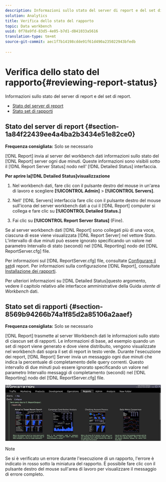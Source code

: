 ```yaml
---
description: Informazioni sullo stato del server di report e del set di report.
solution: Analytics
title: Verifica dello stato del rapporto
topic: Data workbench
uuid: 0f78a9fd-83d5-4e05-b7d1-d841033a5616
translation-type: tm+mt
source-git-commit: aec1f7b14198cdde91f61d490a235022943bfedb

---
```



# Verifica dello stato del rapporto{#reviewing-report-status}

Informazioni sullo stato del server di report e del set di report.

* [Stato del server di report](../../../home/c-rpt-oview/c-admin-rpt/c-rev-rpt-st.md#section-1a84f22439ee4a4ba2b3434e51e82ce0)
* [Stato set di rapporti](../../../home/c-rpt-oview/c-admin-rpt/c-rev-rpt-st.md#section-8569b94266b74a1f85d2a85106a2aaef)

## Stato del server di report {#section-1a84f22439ee4a4ba2b3434e51e82ce0}

**Frequenza consigliata:** Solo se necessario

[!DNL Report] invia al server del workbench dati informazioni sullo stato del [!DNL Report] server ogni due minuti. Queste informazioni sono visibili sotto il [!DNL Report Server Status] nodo nell&#39; [!DNL Detailed Status] interfaccia.

**Per aprire la[!DNL Detailed Status]visualizzazione**

1. Nel workbench dati, fare clic con il pulsante destro del mouse in un&#39;area di lavoro e scegliere **[!UICONTROL Admin]** > **[!UICONTROL Servers]**.

1. Nell&#39; [!DNL Servers] interfaccia fare clic con il pulsante destro del mouse sull&#39;icona del server workbench dati a cui il [!DNL Report] computer si collega e fare clic su **[!UICONTROL Detailed Status.]**

1. Fai clic su **[!UICONTROL Report Server Status]** (Fine).

Se al server workbench dati [!DNL Report] sono collegati più di una voce, ciascuna di esse viene visualizzata [!DNL Report Server] nel vettore Stato. L’intervallo di due minuti può essere ignorato specificando un valore nel parametro Intervallo di stato (secondi) nel [!DNL Reporting] nodo del [!DNL ReportServer.cfg] file.

Per informazioni sul [!DNL ReportServer.cfg] file, consultate [Configurare il set](../../../home/c-rpt-oview/c-work-rpt-sets/t-create-rpt-set/t-config-rpt-set/t-config-rpt-set.md#task-cfb2fd0c28bc48c2acdd582fe0d670d0)di report. Per informazioni sulla configurazione [!DNL Report], consultate [Installazione dei rapporti](../../../home/c-rpt-oview/c-inst-rpt/c-inst-rpt.md#concept-3b8696a5b7f04ebfaafec7ff55890d91).

Per ulteriori informazioni su [!DNL Detailed Status]questo argomento, vedere il capitolo relativo alle interfacce amministrative della Guida *utente di Workbench* dati.

## Stato set di rapporti {#section-8569b94266b74a1f85d2a85106a2aaef}

**Frequenza consigliata:** Solo se necessario

[!DNL Report] trasmette al server Workbench dati le informazioni sullo stato di ciascun set di rapporti. Le informazioni di base, ad esempio quando un set di report viene generato e dove viene distribuito, vengono visualizzate nel workbench dati sopra il set di report in testo verde. Durante l&#39;esecuzione dei report, [!DNL Report] Server invia un messaggio ogni due minuti che indica la percentuale di completamento delle query correnti. Questo intervallo di due minuti può essere ignorato specificando un valore nel parametro Intervallo messaggi di completamento (secondi) nel [!DNL Reporting] nodo del [!DNL ReportServer.cfg] file.

![](assets/report_status.png)

>[!NOTE]
>
>Se si è verificato un errore durante l&#39;esecuzione di un rapporto, l&#39;errore è indicato in rosso sotto la miniatura del rapporto. È possibile fare clic con il pulsante destro del mouse sull&#39;area di lavoro per visualizzare il messaggio di errore completo.

